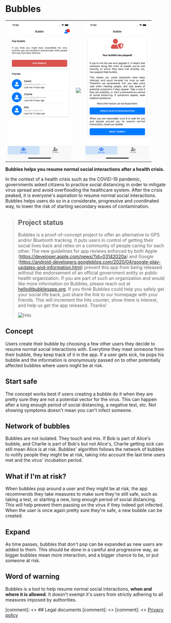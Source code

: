 # Bubbles

<table border="0">
  <tr>
    <td>
      <img src="https://github.com/bubblesapp/mobile/raw/master/fastlane/metadata/ios/screenshots/en-US/iPhone%2011-Bubble.png" width="200" style="padding: 10;" />
    </td>
    <td>
      <img src="https://github.com/bubblesapp/mobile/raw/master/fastlane/metadata/ios/screenshots/en-US/iPhone%2011-Invite.png" width="200" style="padding: 10;" />
    </td>
    <td>
      <img src="https://github.com/bubblesapp/mobile/raw/master/fastlane/metadata/ios/screenshots/en-US/iPhone%2011-Popped.png" width="200" style="padding: 10;" />
    </td>
  </tr>
</table>

**Bubbles helps you resume normal social interactions after a health crisis.**

In the context of a health crisis such as the COVID-19 pandemic, governments asked citizens to practice social distancing in order to mitigate virus spread and avoid overflooding the healthcare system. After the crisis peaked, it is everyone's aspiration to resume normal social interactions. Bubbles helps users do so in a considerate, progressive and coordinated way, to lower the risk of starting secondary waves of contamination.

>## Project status
>
>Bubbles is a proof-of-concept project to offer an alternative to GPS and/or Bluetooth tracking. It puts users in control of getting their social lives back and relies on a community of people caring for each other. The new guidelines for app reviews enforced by both Apple (https://developer.apple.com/news/?id=03142020a) and Google (https://android-developers.googleblog.com/2020/04/google-play-updates-and-information.html) prevent this app from being released without the endorsement of an official government entity or public health organization. If you are part of such an organization and would like more information on Bubbles, please reach out at hello@bubblesapp.org. If you think Bubbles could help you safely get your social life back, just share the link to our homepage with your friends. This will increment the hits counter, show there is interest, and help us get the app released. Thanks!
>
>
><img src="https://hitcounter.pythonanywhere.com/count/tag.svg?url=www.bubblesapp.org" alt="Hits">

## Concept

Users create their bubble by choosing a few other users they decide to resume normal social interactions with. Everytime they meet someone from their bubble, they keep track of it in the app. If a user gets sick, he pops his bubble and the information is *anonymously* passed on to other potentially affected bubbles where users might be at risk.

## Start safe

The concept works best if users creating a bubble do it when they are pretty sure they are not a potential vector for the virus. This can happen after a long enough period of social distancing, a negative test, etc. Not showing symptoms doesn't mean you can't infect someone.

## Network of bubbles

Bubbles are not isolated. They touch and mix. If Bob is part of Alice's bubble, and Charlie is part of Bob's but not Alice's, Charlie getting sick can still mean Alice is at risk. Bubbles' algorithm follows the network of bubbles to notify people they might be at risk, taking into account the last time users met and the virus' incubation period.

## What if I'm at risk?

When bubbles pop around a user and they might be at risk, the app recommends they take measures to make sure they're still safe, such as taking a test, or starting a new, long enough period of social distancing. This will help prevent them passing on the virus if they indeed got infected. When the user is once again pretty sure they're safe, a new bubble can be created.

## Expand

As time passes, bubbles that don't pop can be expanded as new users are added to them. This should be done in a careful and progressive way, as bigger bubbles mean more interaction, and a bigger chance to be, or put someone at risk.

## Word of warning

Bubbles is a tool to help resume normal social interactions, **when and where it is allowed**. It doesn't exempt it's users from strictly adhering to all measures imposed by authorities.

[comment]: <> ## Legal documents
[comment]: <>
[comment]: <> [Privacy policy](privacy.md)